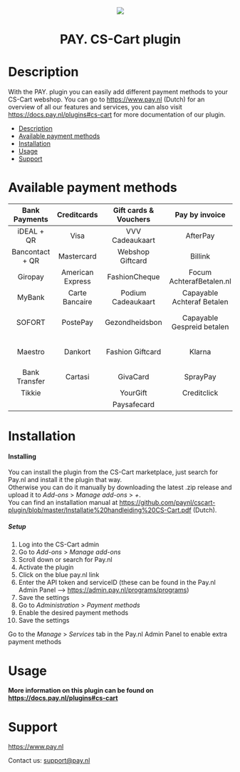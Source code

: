<p align="center">
  <img src="https://www.pay.nl/uploads/1/brands/main_logo.png" />
</p>
<h1 align="center">PAY. CS-Cart plugin</h1>

# Description

With the PAY. plugin you can easily add different payment methods to your CS-Cart webshop. You can go to https://www.pay.nl (Dutch) for an overview of all our features and services, you can also visit https://docs.pay.nl/plugins#cs-cart for more documentation of our plugin.

- [Description](#description)
- [Available payment methods](#available-payment-methods)
- [Installation](#installation)
- [Usage](#usage)
- [Support](#support)

# Available payment methods

Bank Payments  | Creditcards | Gift cards & Vouchers | Pay by invoice | Others | 
:-----------: | :-----------: | :-----------: | :-----------: | :-----------: |
iDEAL + QR |Visa | VVV Cadeaukaart | AfterPay | PayPal |
Bancontact + QR |  Mastercard | Webshop Giftcard | Billink | WeChatPay | 
Giropay |American Express | FashionCheque |Focum AchterafBetalen.nl | AmazonPay |
MyBank | Carte Bancaire | Podium Cadeaukaart | Capayable Achteraf Betalen | Cashly | 
SOFORT | PostePay | Gezondheidsbon | Capayable Gespreid betalen | Pay Fixed Price (phone) |
Maestro | Dankort | Fashion Giftcard | Klarna | Instore Payments (POS) |
Bank Transfer | Cartasi | GivaCard | SprayPay | Przelewy24 | 
| Tikkie | | YourGift | Creditclick | | 
| | | Paysafecard |

# Installation
#### Installing

You can install the plugin from the CS-Cart marketplace, just search for Pay.nl and install it the plugin that way.<br/>
Otherwise you can do it manually by downloading the latest .zip release and upload it to *Add-ons* > *Manage add-ons* > *+*.<br/>
You can find an installation manual at https://github.com/paynl/cscart-plugin/blob/master/Installatie%20handleiding%20CS-Cart.pdf (Dutch).

##### Setup

1. Log into the CS-Cart admin
2. Go to *Add-ons* > *Manage add-ons*
3. Scroll down or search for Pay.nl
4. Activate the plugin
5. Click on the blue pay.nl link
6. Enter the API token and serviceID (these can be found in the Pay.nl Admin Panel --> https://admin.pay.nl/programs/programs)
7. Save the settings
8. Go to *Administration* > *Payment methods*
8. Enable the desired payment methods
9. Save the settings

Go to the *Manage* > *Services* tab in the Pay.nl Admin Panel to enable extra payment methods

# Usage

**More information on this plugin can be found on https://docs.pay.nl/plugins#cs-cart**

# Support
https://www.pay.nl

Contact us: support@pay.nl

